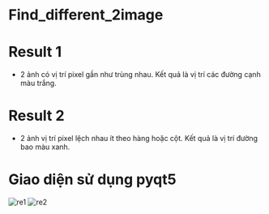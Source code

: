 # Find_different_2image

# Result 1
- 2 ảnh có vị trí pixel gần như trùng nhau. Kết quả là vị trí các đường cạnh màu trắng.

# Result 2
- 2 ảnh vị trí pixel lệch nhau ít theo hàng hoặc cột. Kết quả là vị trí đường bao màu xanh.

# Giao diện sử dụng pyqt5
![re1](https://user-images.githubusercontent.com/77164495/160234276-86251160-fa50-4bfe-9169-6019edc3a667.png)
![re2](https://user-images.githubusercontent.com/77164495/160234287-a7ef0979-06b9-4d2c-8409-7cb003792544.png)

